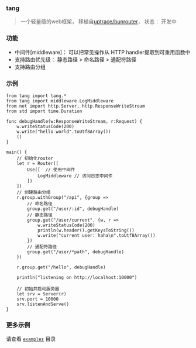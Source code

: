 ### tang
>一个轻量级的web框架， 移植自[uptrace/bunrouter](https://github.com/uptrace/bunrouter)， 状态： 开发中

### 功能
- 中间件[middleware]： 可以把常见操作从 HTTP handler提取到可重用函数中
- 支持路由优先级： 静态路径 > 命名路径 > 通配符路径
- 支持路由分组


### 示例
```cj
from tang import tang.*
from tang import middleware.LogMiddleware
from net import http.Server, http.ResponseWriteStream
from std import time.Duration

func debugHandle(w:ResponseWriteStream, r:Request) {
    w.writeStatusCode(200)
    w.write("hello world".toUtf8Array())
    ()
}

main() {
    // 初始化router
    let r = Router([
        Use([  // 使用中间件
            LogMiddleware // 访问日志中间件
        ])
    ])
    // 创建路由分组
    r.group.withGroup("/api", {group =>
        // 命名路径 
        group.get("/user/:id", debugHandle)
        // 静态路径
        group.get("/user/current", {w, r => 
            w.writeStatusCode(200)
            println(w.header().getKeysToString())
            w.write("current user: haha\n".toUtf8Array())
        })
        // 通配符路径
        group.get("/user/*path", debugHandle)
    })
    
    r.group.get("/hello", debugHandle)
    
    println("listening on http://localhost:10000")

    // 初始并启动服务器
    let srv = Server(r)
    srv.port = 10000
    srv.listenAndServe()
}
```

### 更多示例
请查看 [`examples`](/examples/) 目录
